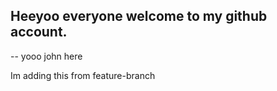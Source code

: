 ## Heeyoo everyone welcome to my github account.
-- yooo john here

Im adding this from feature-branch
